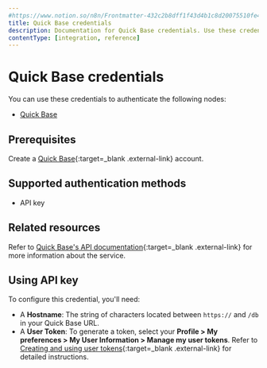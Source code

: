 ```yaml
---
#https://www.notion.so/n8n/Frontmatter-432c2b8dff1f43d4b1c8d20075510fe4
title: Quick Base credentials
description: Documentation for Quick Base credentials. Use these credentials to authenticate Quick Base in n8n, a workflow automation platform.
contentType: [integration, reference]
---
```


# Quick Base credentials

You can use these credentials to authenticate the following nodes:

- [Quick Base](/integrations/builtin/app-nodes/n8n-nodes-base.quickbase/)

## Prerequisites

Create a [Quick Base](https://www.quickbase.com/){:target=_blank .external-link} account.

## Supported authentication methods

- API key

## Related resources

Refer to [Quick Base's API documentation](https://developer.quickbase.com/auth/){:target=_blank .external-link} for more information about the service.

## Using API key

To configure this credential, you'll need:

- A **Hostname**: The string of characters located between `https://` and `/db` in your Quick Base URL.
- A **User Token**: To generate a token, select your **Profile > My preferences > My User Information > Manage my user tokens**. Refer to [Creating and using user tokens](https://helpv2.quickbase.com/hc/en-us/articles/4570374095124-Creating-and-using-user-tokens){:target=_blank .external-link} for detailed instructions.


